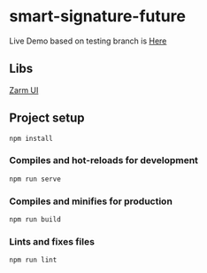 # smart-signature-future

Live Demo based on testing branch is [Here](https://sign-dev.dravatar.xyz/)

## Libs

[Zarm UI](https://zhongantecheng.github.io/zarm-vue/#/documents/quick-start)

## Project setup
```
npm install
```

### Compiles and hot-reloads for development
```
npm run serve
```

### Compiles and minifies for production
```
npm run build
```

### Lints and fixes files
```
npm run lint
```
